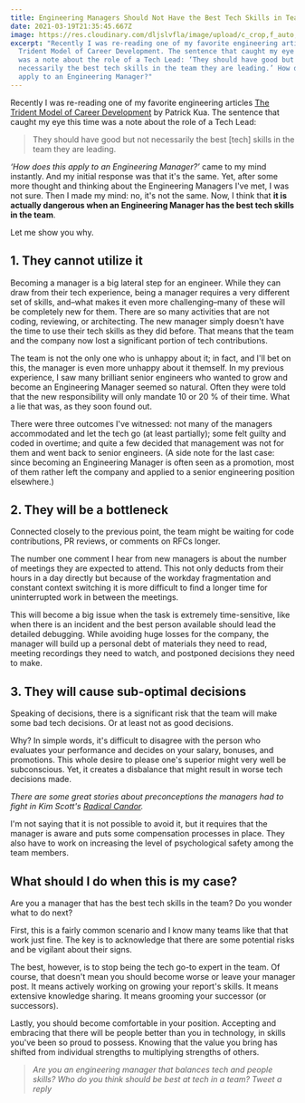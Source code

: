 ```yaml
---
title: Engineering Managers Should Not Have the Best Tech Skills in Team
date: 2021-03-19T21:35:45.667Z
image: https://res.cloudinary.com/dljslvfla/image/upload/c_crop,f_auto,g_center,h_1080,w_1920/v1616191174/marvin-meyer-SYTO3xs06fU-unsplash_a6c8oa.jpg
excerpt: "Recently I was re-reading one of my favorite engineering articles The
  Trident Model of Career Development. The sentence that caught my eye this time
  was a note about the role of a Tech Lead: ‘They should have good but not
  necessarily the best tech skills in the team they are leading.’ How does this
  apply to an Engineering Manager?"
---
```

Recently I was re-reading one of my favorite engineering articles [The Trident Model of Career Development](https://www.thekua.com/atwork/2019/02/the-trident-model-of-career-development/) by Patrick Kua. The sentence that caught my eye this time was a note about the role of a Tech Lead:

> They should have good but not necessarily the best \[tech] skills in the team they are leading.

*‘How does this apply to an Engineering Manager?’* came to my mind instantly. And my initial response was that it's the same. Yet, after some more thought and thinking about the Engineering Managers I've met, I was not sure. Then I made my mind: no, it's not the same. Now, I think that **it is actually dangerous when an Engineering Manager has the best tech skills in the team**.

Let me show you why.

## 1. They cannot utilize it

Becoming a manager is a big lateral step for an engineer. While they can draw from their tech experience, being a manager requires a very different set of skills, and–what makes it even more challenging–many of these will be completely new for them. There are so many activities that are not coding, reviewing, or architecting. The new manager simply doesn't have the time to use their tech skills as they did before. That means that the team and the company now lost a significant portion of tech contributions.

The team is not the only one who is unhappy about it; in fact, and I'll bet on this, the manager is even more unhappy about it themself. In my previous experience, I saw many brilliant senior engineers who wanted to grow and become an Engineering Manager seemed so natural. Often they were told that the new responsibility will only mandate 10 or 20 % of their time. What a lie that was, as they soon found out.

There were three outcomes I've witnessed: not many of the managers accommodated and let the tech go (at least partially); some felt guilty and coded in overtime; and quite a few decided that management was not for them and went back to senior engineers. (A side note for the last case: since becoming an Engineering Manager is often seen as a promotion, most of them rather left the company and applied to a senior engineering position elsewhere.)

## 2. They will be a bottleneck

Connected closely to the previous point, the team might be waiting for code contributions, PR reviews, or comments on RFCs longer.

The number one comment I hear from new managers is about the number of meetings they are expected to attend. This not only deducts from their hours in a day directly but because of the workday fragmentation and constant context switching it is more difficult to find a longer time for uninterrupted work in between the meetings.

This will become a big issue when the task is extremely time-sensitive, like when there is an incident and the best person available should lead the detailed debugging. While avoiding huge losses for the company, the manager will build up a personal debt of materials they need to read, meeting recordings they need to watch, and postponed decisions they need to make.

## 3. They will cause sub-optimal decisions

Speaking of decisions, there is a significant risk that the team will make some bad tech decisions. Or at least not as good decisions.

Why? In simple words, it's difficult to disagree with the person who evaluates your performance and decides on your salary, bonuses, and promotions. This whole desire to please one's superior might very well be subconscious. Yet, it creates a disbalance that might result in worse tech decisions made.

*There are some great stories about preconceptions the managers had to fight in Kim Scott's [Radical Candor](https://www.radicalcandor.com/the-book/).*

I'm not saying that it is not possible to avoid it, but it requires that the manager is aware and puts some compensation processes in place. They also have to work on increasing the level of psychological safety among the team members.

## What should I do when this is my case?

Are you a manager that has the best tech skills in the team? Do you wonder what to do next?

First, this is a fairly common scenario and I know many teams like that that work just fine. The key is to acknowledge that there are some potential risks and be vigilant about their signs.

The best, however, is to stop being the tech go-to expert in the team. Of course, that doesn't mean you should become worse or leave your manager post. It means actively working on growing your report's skills. It means extensive knowledge sharing. It means grooming your successor (or successors).

Lastly, you should become comfortable in your position. Accepting and embracing that there will be people better than you in technology, in skills you've been so proud to possess. Knowing that the value you bring has shifted from individual strengths to multiplying strengths of others.

> *Are you an engineering manager that balances tech and people skills? Who do you think should be best at tech in a team? Tweet a reply*
